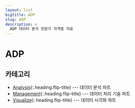 ```yaml
---
layout: list 
bigtitle: ADP
slug: ADP
description: > 
  ADP 데이터 분석 전문가 자격증 자료
--- 
```


# ADP 

## 카테고리 

* [Analysis]{:.heading.flip-title} --- 데이터 분석 파트
* [Management]{:.heading.flip-title} --- 데이터 처리 기술 파트
* [Visualize]{:.heading.flip-title} --- 데이터 시각화 파트

[Analysis]: /Analysis/ 
[Management]: /Management/
[Visualize]: /Visualize/